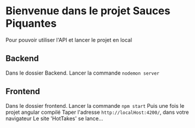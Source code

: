 # Bienvenue dans le projet Sauces Piquantes

Pour pouvoir utiliser l'API et lancer le projet en local

## Backend

Dans le dossier Backend. Lancer la commande `nodemon server`

## Frontend

Dans le dossier frontend. Lancer la commande `npm start`
Puis une fois le projet angular compilé 
Taper l'adresse `http://localHost:4200/`, dans votre navigateur
Le site 'HotTakes' se lance...

